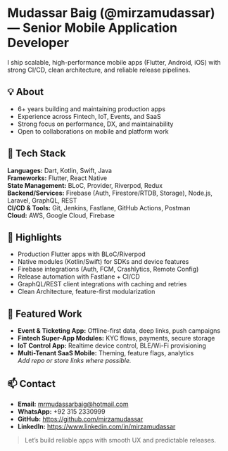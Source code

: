 # Mudassar Baig (@mirzamudassar) — Senior Mobile Application Developer

I ship scalable, high-performance mobile apps (Flutter, Android, iOS) with strong CI/CD, clean architecture, and reliable release pipelines.

## 💡 About
- 6+ years building and maintaining production apps
- Experience across Fintech, IoT, Events, and SaaS
- Strong focus on performance, DX, and maintainability
- Open to collaborations on mobile and platform work

## 🧰 Tech Stack

**Languages:** Dart, Kotlin, Swift, Java  
**Frameworks:** Flutter, React Native  
**State Management:** BLoC, Provider, Riverpod, Redux  
**Backend/Services:** Firebase (Auth, Firestore/RTDB, Storage), Node.js, Laravel, GraphQL, REST  
**CI/CD & Tools:** Git, Jenkins, Fastlane, GitHub Actions, Postman  
**Cloud:** AWS, Google Cloud, Firebase

## 📱 Highlights
- Production Flutter apps with BLoC/Riverpod
- Native modules (Kotlin/Swift) for SDKs and device features
- Firebase integrations (Auth, FCM, Crashlytics, Remote Config)
- Release automation with Fastlane + CI/CD
- GraphQL/REST client integrations with caching and retries
- Clean Architecture, feature-first modularization

## 🔨 Featured Work
- **Event & Ticketing App:** Offline-first data, deep links, push campaigns  
- **Fintech Super-App Modules:** KYC flows, payments, secure storage  
- **IoT Control App:** Realtime device control, BLE/Wi-Fi provisioning  
- **Multi-Tenant SaaS Mobile:** Theming, feature flags, analytics  
_Add repo or store links where possible._

## 📫 Contact
- **Email:** mrmudassarbaig@hotmail.com  
- **WhatsApp:** +92 315 2330999  
- **GitHub:** https://github.com/mirzamudassar  
- **LinkedIn:** https://www.linkedin.com/in/mirzamudassar

> Let’s build reliable apps with smooth UX and predictable releases.
